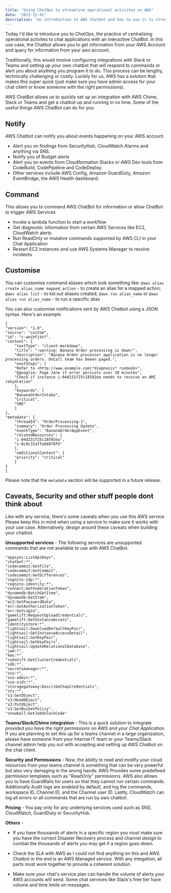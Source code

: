 ```yaml
---
title: "Using ChatOps to streamline operational activites on AWS"
date: "2023-12-01"
description: "An introduction to AWS Chatbot and how to use it to streamline operations on AWS"
---
```


Today I'd like to introduce you to *ChatOps*, the practice of centralising operational activites to chat applications with an interactive ChatBot. In this use case, the Chatbot allows you to get information from your AWS Account and query for information from your aws account.

Traditionally, this would involve configuring integrations with Slack or Teams and setting up your own chatbot that will respond to commands or alert you about anything you program it to do. This process can be lengthy, technically challenging or costly. Luckily for us, AWS has a solution that makes this super quick (just make sure you have admin access for your chat client or know someone with the right permissions).

AWS ChatBot allows us to quickly set up an integration with AWS Chime, Slack or Teams and get a chatbot up and running in no time. Some of the useful things AWS ChatBot can do for you:

## Notify

AWS Chatbot can notify you about events happening on your AWS account.

* Alert you on findings from SecurityHub, CloudWatch Alarms and anything via SNS.
* Notify you of Budget alerts
* Alert you on events from Cloudformation Stacks or AWS Dev tools from CodeBuild, CodePipeline and CodeDeploy.
* Other services include AWS Config, Amazon GuardDuty, Amazon EventBridge, the AWS Health dashboard.

## Command

This allows you to command AWS ChatBot for information or allow ChatBot to trigger AWS Services

* Invoke a lambda function to start a workflow
* Get diagnostic information from certain AWS Services like EC2, CloudWatch alerts
* Run ReadOnly or mutative commands supported by AWS CLI in your Chat Application
* Restart EC2 instances and use AWS Systems Manager to resolve incidents

## Customise

You can customise command aliases which look something like:
`@aws alias create alias_name mapped_action` - to create an alias for a mapped action;
`@aws alias list` - to list out aliases created;
`@aws run alias_name` or `@aws alias run alias_name` - to run a specific alias

You can also customise notifications sent by AWS Chatbot using a JSON syntax. Here's an example

```{json}
{
"version": "1.0",
"source": "custom",
"id": "c-weihfjdsf",
"content": {
    "textType": "client-markdown",
    "title": ":warning: Banana Order processing is down!",
    "description": "Banana Order processor application is no longer processing orders. OnCall team has beeen paged.",
    "nextSteps": [
    "Refer to <http://www.example.com|*diagnosis* runbook>",
    "@googlie: Page Jane if error persists over 30 minutes",
    "Check if instance i-04d231f25c18592ea needs to receive an AMI rehydration"
    ],
    "keywords": [
    "BananaOrderIntake",
    "Critical",
    "SRE"
    ]
},
"metadata": {
    "threadId": "OrderProcessing-1",
    "summary": "Order Processing Update",
    "eventType": "BananaOrderAppEvent",
    "relatedResources": [
    "i-04d231f25c18592ea",
    "i-0c8c31affab6078fb"
    ],
    "additionalContext": {
    "priority": "critical"
    }
}
}
```

Please note that the `metadata` section will be supported in a future release.

## Caveats, Security and other stuff people dont think about

Like with any service, there's some caveats when you use this AWS service. Please keep this in mind when using a service to make sure it works with your use case. Alternatively, design around these caveats when building your chatbot.

**Unsupported services** - The following services are unsupported commands that are not available to use with AWS ChatBot.

```{text}
"appsync:ListApiKeys",
"chatbot:*",
"codecommit:GetFile",
"codecommit:GetCommit",
"codecommit:GetDifferences",
"cognito-idp:*",
"cognito-identity:*",
"connect:GetFederationToken",
"dynamodb:BatchGetItem",
"dynamodb:GetItem",
"ec2:GetPasswordData",
"ecr:GetAuthorizationToken",
"ecr:GetLogin",
"gamelift:RequestUploadCredentials",
"gamelift:GetInstanceAccess",
"identitystore:*",
"lightsail:DownloadDefaultKeyPair",
"lightsail:GetInstanceAccessDetail",
"lightsail:GetKeyPair",
"lightsail:GetKeyPairs",
"lightsail:UpdateRelationalDatabase",
"iam:*",
"kms:*",
"redshift:GetClusterCredentials",
"sdb:*",
"secretsmanager:*",
"sso:*",
"sso-admin:*",
"sso-oidc:*",
"storagegateway:DescribeChapCredentials",
"sts:*",
"s3:GetObject",
"s3:HeadObject",
"s3:PutObject",
"s3:GetBucketPolicy",
"snowball:GetJobUnlockCode"
```

**Teams/Slack/Chime integration** - This is a quick solution to integrate *provided you have the right permissions on AWS and your Chat Application*. If you are planning to set this up for a teams channel in a large organization, please have someone from your Internal IT team or your Teams/Slack channel admin help you out with accepting and setting up AWS Chatbot on the chat client.

**Security and Permissions** - Now, the ability to read and modify your cloud resources from your teams channel is something that can be very powerful but also very damaging in the wrong hands. AWS Provides some predefined permission templates such as "ReadOnly" permissions. AWS also allows you to have GuardRails for users so that they cannot run certain commands. Additionally Audit logs are enabled by default, and log the commands, workspace ID, Channel ID, and the Channel user ID. Lastly, CloudWatch can log all errors or all commands that are run by aws chatbot.

**Pricing** - You pay only for any underlying services used such as SNS, CloudWatch, GuardDuty or SecurityHub.

**Others** -

* If you have thousands of alerts in a specific region you must make sure you have the correct Disaster Recovery process and channel design to combat the thousands of alerts you may get if a region goes down.

* Check the SLA with AWS as I could not find anything on this and AWS Chatbot in the end is an AWS Managed service. With any integation, all parts must work together to provide a coherent solution.

* Make sure your chat's service plan can handle the volume of alerts your AWS accounts will send. Some chat services like Slack's free tier have volume and time limits on messages.
